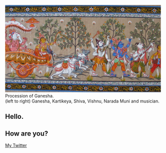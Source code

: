 ![](intro.png)
Procession of Ganesha. <br>
(left to right) Ganesha, Kartikeya, Shiva, Vishnu, Narada Muni and musician.

## Hello.

## How are you?

[My Twitter](https://twitter.com/AngadSahni9)
